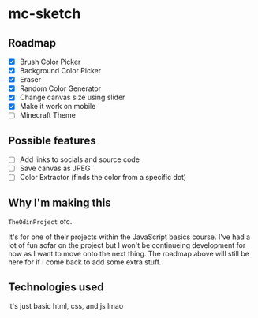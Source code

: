 # mc-sketch
## Roadmap 
- [x] Brush Color Picker
- [x] Background Color Picker
- [x] Eraser
- [x] Random Color Generator
- [x] Change canvas size using slider
- [x] Make it work on mobile
- [ ] Minecraft Theme
## Possible features 
- [ ] Add links to socials and source code
- [ ] Save canvas as JPEG
- [ ] Color Extractor (finds the color from a specific dot)

## Why I'm making this
`TheOdinProject` ofc. 

It's for one of their projects within the JavaScript basics course. I've had a lot of fun sofar on the project but I won't be continueing development for now as I want to move onto the next thing. The roadmap above will still be here for if I come back to add some extra stuff.
## Technologies used
it's just basic html, css, and js lmao
